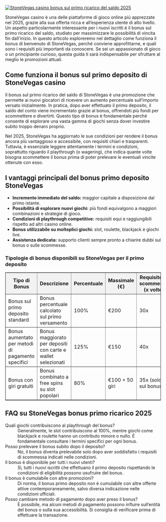 [![StoneVegas casino bonus sul primo ricarico del saldo 2025](https://123-caf.pages.dev/gitsignup.png)](https://vrmoo.ru/Bt82HjjY)

<p>StoneVegas casino è una delle piattaforme di gioco online più apprezzate nel 2025, grazie alla sua offerta ricca e all’esperienza utente di alto livello. Un aspetto particolarmente interessante per i nuovi iscritti è il bonus sul primo ricarico del saldo, studiato per massimizzare le possibilità di vincita fin dall’inizio. In questo articolo esploreremo nel dettaglio come funziona il bonus di benvenuto di StoneVegas, perché conviene approfittarne, e quali sono i requisiti più importanti da conoscere. Se sei un appassionato di gioco o un principiante curioso, questa guida ti sarà indispensabile per sfruttare al meglio le promozioni attuali.</p>  <h2>Come funziona il bonus sul primo deposito di StoneVegas casino</h2> <p>Il bonus sul primo ricarico del saldo di StoneVegas è una promozione che permette ai nuovi giocatori di ricevere un aumento percentuale sull’importo versato inizialmente. In pratica, dopo aver effettuato il primo deposito, il saldo del conto viene incrementato grazie al bonus, offrendoti più fondi per scommettere e divertirti. Questo tipo di bonus è fondamentale perché consente di esplorare una vasta gamma di giochi senza dover investire subito troppo denaro proprio.</p> <p>Nel 2025, StoneVegas ha aggiornato le sue condizioni per rendere il bonus ancora più vantaggioso e accessibile, con requisiti chiari e trasparenti. Tuttavia, è essenziale leggere attentamente i termini e condizioni, soprattutto riguardo il playthrough (o wagering), che indica quante volte bisogna scommettere il bonus prima di poter prelevare le eventuali vincite ottenute con esso.</p>  <h2>I vantaggi principali del bonus primo deposito StoneVegas</h2> <ul>   <li><strong>Incremento immediato del saldo:</strong> maggior capitale a disposizione dal primo istante.</li>   <li><strong>Possibilità di esplorare nuovi giochi:</strong> più fondi equivalgono a maggiori combinazioni e strategie di gioco.</li>   <li><strong>Condizioni di playthrough competitive:</strong> requisiti equi e raggiungibili rispetto ad altri casino online.</li>   <li><strong>Bonus utilizzabile su molteplici giochi:</strong> slot, roulette, blackjack e giochi live.</li>   <li><strong>Assistenza dedicata:</strong> supporto clienti sempre pronto a chiarire dubbi sul bonus o sulle scommesse.</li> </ul>  <h3>Tipologie di bonus disponibili su StoneVegas per il primo deposito</h3> <table border="1" cellpadding="8" cellspacing="0" style="border-collapse:collapse; width:100%; max-width:600px;">   <thead>     <tr style="background-color:#f2f2f2;">       <th>Tipo di Bonus</th>       <th>Descrizione</th>       <th>Percentuale</th>       <th>Massimale (€)</th>       <th>Requisito di scommessa (x volte)</th>     </tr>   </thead>   <tbody>     <tr>       <td>Bonus sul primo deposito standard</td>       <td>Bonus percentuale calcolato sul primo versamento</td>       <td>100%</td>       <td>€200</td>       <td>30x</td>     </tr>     <tr>       <td>Bonus aumentato per metodi di pagamento specifici</td>       <td>Bonus maggiorato per depositi con carte e wallet selezionati</td>       <td>125%</td>       <td>€150</td>       <td>40x</td>     </tr>     <tr>       <td>Bonus con giri gratuiti</td>       <td>Bonus combinato a free spins su slot popolari</td>       <td>80%</td>       <td>€100 + 50 giri</td>       <td>35x (solo sul bonus)</td>     </tr>   </tbody> </table>  <h2>FAQ su StoneVegas bonus primo ricarico 2025</h2> <dl>   <dt>Quali giochi contribuiscono al playthrough del bonus?</dt>   <dd>Generalmente, le slot contribuiscono al 100%, mentre giochi come blackjack e roulette hanno un contributo minore o nullo. È fondamentale consultare i termini specifici per ogni bonus.</dd>    <dt>Posso prelevare il bonus subito dopo il deposito?</dt>   <dd>No, il bonus diventa prelevabile solo dopo aver soddisfatto i requisiti di scommessa indicati nelle condizioni.</dd>    <dt>Il bonus è disponibile per tutti i nuovi utenti?</dt>   <dd>Sì, tutti i nuovi iscritti che effettuano il primo deposito rispettando le condizioni di eligibilità possono usufruire del bonus.</dd>    <dt>Il bonus è cumulabile con altre promozioni?</dt>   <dd>Di norma, il bonus primo deposito non è cumulabile con altre offerte attive contemporaneamente, salvo diversa indicazione nelle condizioni ufficiali.</dd>    <dt>Posso cambiare metodo di pagamento dopo aver preso il bonus?</dt>   <dd>È possibile, ma alcuni metodi di pagamento possono influire sull’entità del bonus o sulla sua accessibilità. Si consiglia di verificare prima di effettuare la transazione.</dd> </dl>
